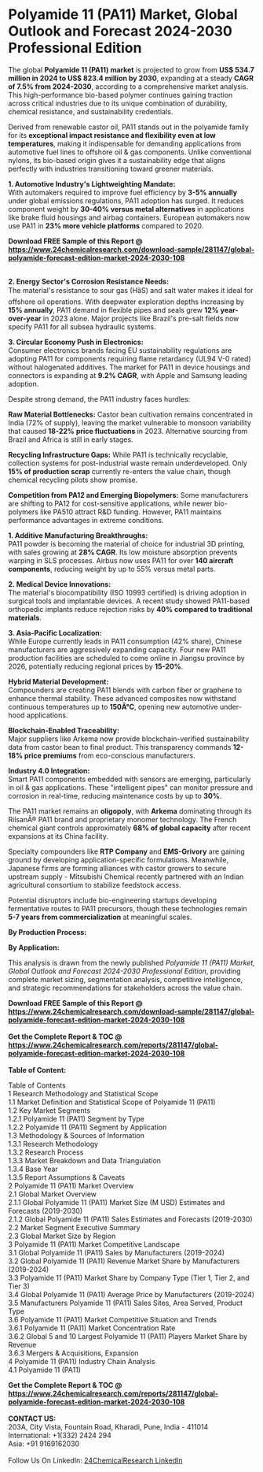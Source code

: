 <h1>Polyamide 11 (PA11) Market, Global Outlook and Forecast 2024-2030 Professional Edition</h1><p>The global <strong>Polyamide 11 (PA11) market</strong> is projected to grow from <strong>US$ 534.7 million in 2024 to US$ 823.4 million by 2030</strong>, expanding at a steady <strong>CAGR of 7.5% from 2024-2030</strong>, according to a comprehensive market analysis. This high-performance bio-based polymer continues gaining traction across critical industries due to its unique combination of durability, chemical resistance, and sustainability credentials.</p><p>Derived from renewable castor oil, PA11 stands out in the polyamide family for its <strong>exceptional impact resistance and flexibility even at low temperatures</strong>, making it indispensable for demanding applications from automotive fuel lines to offshore oil &amp; gas components. Unlike conventional nylons, its bio-based origin gives it a sustainability edge that aligns perfectly with industries transitioning toward greener materials.</p><p><strong>1. Automotive Industry's Lightweighting Mandate:</strong><br>
With automakers required to improve fuel efficiency by <strong>3-5% annually</strong> under global emissions regulations, PA11 adoption has surged. It reduces component weight by <strong>30-40% versus metal alternatives</strong> in applications like brake fluid housings and airbag containers. European automakers now use PA11 in <strong>23% more vehicle platforms</strong> compared to 2020.</p><div><b>Download FREE Sample of this Report @ 
            <a href="https://www.24chemicalresearch.com/download-sample/281147/global-polyamide-forecast-edition-market-2024-2030-108">
            https://www.24chemicalresearch.com/download-sample/281147/global-polyamide-forecast-edition-market-2024-2030-108</a></b></div><br><p><strong>2. Energy Sector's Corrosion Resistance Needs:</strong><br>
The material's resistance to sour gas (HâS) and salt water makes it ideal for offshore oil operations. With deepwater exploration depths increasing by <strong>15% annually</strong>, PA11 demand in flexible pipes and seals grew <strong>12% year-over-year</strong> in 2023 alone. Major projects like Brazil's pre-salt fields now specify PA11 for all subsea hydraulic systems.</p><p><strong>3. Circular Economy Push in Electronics:</strong><br>
Consumer electronics brands facing EU sustainability regulations are adopting PA11 for components requiring flame retardancy (UL94 V-0 rated) without halogenated additives. The market for PA11 in device housings and connectors is expanding at <strong>9.2% CAGR</strong>, with Apple and Samsung leading adoption.</p><p>Despite strong demand, the PA11 industry faces hurdles:</p><p><strong>Raw Material Bottlenecks:</strong> Castor bean cultivation remains concentrated in India (72% of supply), leaving the market vulnerable to monsoon variability that caused <strong>18-22% price fluctuations</strong> in 2023. Alternative sourcing from Brazil and Africa is still in early stages.</p><p><strong>Recycling Infrastructure Gaps:</strong> While PA11 is technically recyclable, collection systems for post-industrial waste remain underdeveloped. Only <strong>15% of production scrap</strong> currently re-enters the value chain, though chemical recycling pilots show promise.</p><p><strong>Competition from PA12 and Emerging Biopolymers:</strong> Some manufacturers are shifting to PA12 for cost-sensitive applications, while newer bio-polymers like PA510 attract R&amp;D funding. However, PA11 maintains performance advantages in extreme conditions.</p><p><strong>1. Additive Manufacturing Breakthroughs:</strong><br>
PA11 powder is becoming the material of choice for industrial 3D printing, with sales growing at <strong>28% CAGR</strong>. Its low moisture absorption prevents warping in SLS processes. Airbus now uses PA11 for over <strong>140 aircraft components</strong>, reducing weight by up to 55% versus metal parts.</p><p><strong>2. Medical Device Innovations:</strong><br>
The material's biocompatibility (ISO 10993 certified) is driving adoption in surgical tools and implantable devices. A recent study showed PA11-based orthopedic implants reduce rejection risks by <strong>40% compared to traditional materials</strong>.</p><p><strong>3. Asia-Pacific Localization:</strong><br>
While Europe currently leads in PA11 consumption (42% share), Chinese manufacturers are aggressively expanding capacity. Four new PA11 production facilities are scheduled to come online in Jiangsu province by 2026, potentially reducing regional prices by <strong>15-20%</strong>.</p><p><strong>Hybrid Material Development:</strong><br>
Compounders are creating PA11 blends with carbon fiber or graphene to enhance thermal stability. These advanced composites now withstand continuous temperatures up to <strong>150Â°C</strong>, opening new automotive under-hood applications.</p><p><strong>Blockchain-Enabled Traceability:</strong><br>
Major suppliers like Arkema now provide blockchain-verified sustainability data from castor bean to final product. This transparency commands <strong>12-18% price premiums</strong> from eco-conscious manufacturers.</p><p><strong>Industry 4.0 Integration:</strong><br>
Smart PA11 components embedded with sensors are emerging, particularly in oil &amp; gas applications. These "intelligent pipes" can monitor pressure and corrosion in real-time, reducing maintenance costs by up to <strong>30%</strong>.</p><p>The PA11 market remains an <strong>oligopoly</strong>, with <strong>Arkema</strong> dominating through its RilsanÂ® PA11 brand and proprietary monomer technology. The French chemical giant controls approximately <strong>68% of global capacity</strong> after recent expansions at its China facility.</p><p>Specialty compounders like <strong>RTP Company</strong> and <strong>EMS-Grivory</strong> are gaining ground by developing application-specific formulations. Meanwhile, Japanese firms are forming alliances with castor growers to secure upstream supply - Mitsubishi Chemical recently partnered with an Indian agricultural consortium to stabilize feedstock access.</p><p>Potential disruptors include bio-engineering startups developing fermentative routes to PA11 precursors, though these technologies remain <strong>5-7 years from commercialization</strong> at meaningful scales.</p><p><strong>By Production Process:</strong></p><p><strong>By Application:</strong></p><p>This analysis is drawn from the newly published <em>Polyamide 11 (PA11) Market, Global Outlook and Forecast 2024-2030 Professional Edition</em>, providing complete market sizing, segmentation analysis, competitive intelligence, and strategic recommendations for stakeholders across the value chain.</p><div><b>Download FREE Sample of this Report @ 
            <a href="https://www.24chemicalresearch.com/download-sample/281147/global-polyamide-forecast-edition-market-2024-2030-108">
            https://www.24chemicalresearch.com/download-sample/281147/global-polyamide-forecast-edition-market-2024-2030-108</a></b></div><br><div><b>Get the Complete Report & TOC @ 
            <a href="https://www.24chemicalresearch.com/reports/281147/global-polyamide-forecast-edition-market-2024-2030-108">
            https://www.24chemicalresearch.com/reports/281147/global-polyamide-forecast-edition-market-2024-2030-108</a></b></div><br>
            <b>Table of Content:</b><p>Table of Contents<br />
 1 Research Methodology and Statistical Scope<br />
 1.1 Market Definition and Statistical Scope of Polyamide 11 (PA11)<br />
 1.2 Key Market Segments<br />
 1.2.1 Polyamide 11 (PA11) Segment by Type<br />
 1.2.2 Polyamide 11 (PA11) Segment by Application<br />
 1.3 Methodology & Sources of Information<br />
 1.3.1 Research Methodology<br />
 1.3.2 Research Process<br />
 1.3.3 Market Breakdown and Data Triangulation<br />
 1.3.4 Base Year<br />
 1.3.5 Report Assumptions & Caveats<br />
 2 Polyamide 11 (PA11) Market Overview<br />
 2.1 Global Market Overview<br />
 2.1.1 Global Polyamide 11 (PA11) Market Size (M USD) Estimates and Forecasts (2019-2030)<br />
 2.1.2 Global Polyamide 11 (PA11) Sales Estimates and Forecasts (2019-2030)<br />
 2.2 Market Segment Executive Summary<br />
 2.3 Global Market Size by Region<br />
 3 Polyamide 11 (PA11) Market Competitive Landscape<br />
 3.1 Global Polyamide 11 (PA11) Sales by Manufacturers (2019-2024)<br />
 3.2 Global Polyamide 11 (PA11) Revenue Market Share by Manufacturers (2019-2024)<br />
 3.3 Polyamide 11 (PA11) Market Share by Company Type (Tier 1, Tier 2, and Tier 3)<br />
 3.4 Global Polyamide 11 (PA11) Average Price by Manufacturers (2019-2024)<br />
 3.5 Manufacturers Polyamide 11 (PA11) Sales Sites, Area Served, Product Type<br />
 3.6 Polyamide 11 (PA11) Market Competitive Situation and Trends<br />
 3.6.1 Polyamide 11 (PA11) Market Concentration Rate<br />
 3.6.2 Global 5 and 10 Largest Polyamide 11 (PA11) Players Market Share by Revenue<br />
 3.6.3 Mergers & Acquisitions, Expansion<br />
 4 Polyamide 11 (PA11) Industry Chain Analysis<br />
 4.1 Polyamide 11 (PA11) </p><div><b>Get the Complete Report & TOC @ 
            <a href="https://www.24chemicalresearch.com/reports/281147/global-polyamide-forecast-edition-market-2024-2030-108">
            https://www.24chemicalresearch.com/reports/281147/global-polyamide-forecast-edition-market-2024-2030-108</a></b></div><br><b>CONTACT US:</b><br>
            203A, City Vista, Fountain Road, Kharadi, Pune, India - 411014<br>
            International: +1(332) 2424 294<br>
            Asia: +91 9169162030 <br><br>
            Follow Us On LinkedIn: <a href="https://www.linkedin.com/company/24chemicalresearch/">24ChemicalResearch LinkedIn</a>